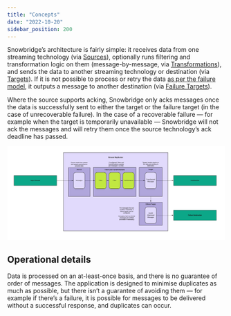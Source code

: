 ```yaml
---
title: "Concepts"
date: "2022-10-20"
sidebar_position: 200
---
```


Snowbridge’s architecture is fairly simple: it receives data from one streaming technology (via [Sources](./sources/index.md)), optionally runs filtering and transformation logic on them (message-by-message, via [Transformations](./transformations/index.md)), and sends the data to another streaming technology or destination (via [Targets](./targets/index.md)). If it is not possible to process or retry the data [as per the failure model](./failure-model/index.md), it outputs a message to another destination (via [Failure Targets](./failure-model/index.md#failure-targets)).

Where the source supports acking, Snowbridge only acks messages once the data is successfully sent to either the target or the failure target (in the case of unrecoverable failure). In the case of a recoverable failure — for example when the target is temporarily unavailable — Snowbridge will not ack the messages and will retry them once the source technology’s ack deadline has passed.

![architecture](./images/snowbridge-architecture.jpg)

## Operational details

Data is processed on an at-least-once basis, and there is no guarantee of order of messages. The application is designed to minimise duplicates as much as possible, but there isn’t a guarantee of avoiding them — for example if there’s a failure, it is possible for messages to be delivered without a successful response, and duplicates can occur.
